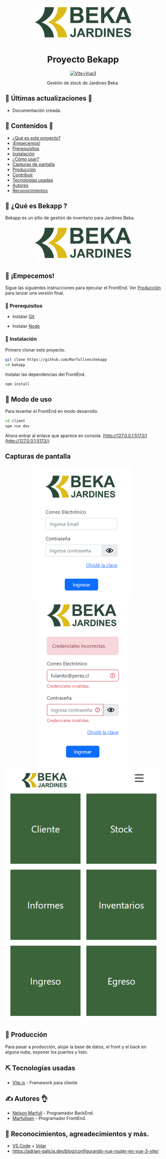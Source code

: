 <div align="center">
  <a href="https://marfullsen.github.io/bekapp/" rel="noopener">
    <img src="./docs/img/logo.webp" alt="logo">
  </a>
</div>

<h1 align="center">Proyecto Bekapp</h1>

<div align="center">

<!-- [![Mongo](https://img.shields.io/badge/MongoDB-6.0.2-darkgreen.svg)](https://www.mongodb.com/) -->
<!-- [![Express](https://img.shields.io/badge/Express.js-4.18.1-red.svg)](https://expressjs.com/) -->
[![Vite+Vue3](https://img.shields.io/badge/Vite.js-3.1.3-green.svg)](https://vitejs.dev/)
<!-- [![NodeJS](https://img.shields.io/badge/Node.js-18.12.1-yellow.svg)](https://nodejs.org/) -->

</div>

<div align="center">
  Gestión de stock de Jardines Beka.
</div>

## 📘 Últimas actualizaciones 👀
- Documentación creada.

## 📝 Contenidos 📂

- [¿Qué es este proyecto?](#about)
- [¡Empecemos!](#getting_started)
- [Prerequisitos](#prerequisites)
- [Instalación](#installing)
- [¿Cómo usar?](#usage)
- [Capturas de pantalla](#screenshots)
- [Producción](#deployment)
- [Contribuir](../CONTRIBUTING.md)
- [Tecnologías usadas](#built_using)
- [Autores](#authors)
- [Reconocimientos](#acknowledgement)

## 🧐 ¿Qué es Bekapp ? <a name = "about"></a>

Bekapp es un sitio de gestión de inventario para Jardines Beka.

<div align="center">
  <a href="https://marfullsen.github.io/bekapp/" rel="noopener">
    <img src="./docs/img/logo.webp" alt="logo">
  </a>
</div>

## 🏁 ¡Empecemos! <a name = "getting_started"></a>

Sigue las siguientes instrucciones para ejecutar el FrontEnd. Ver [Producción](#deployment) para lanzar una versión final.

### 📘 Prerequisitos <a name = "prerequisites"></a>

- Instalar [Git](https://git-scm.com/downloads)

- Instalar [Node](https://nodejs.org/en/download/)

###  🔧 Instalación <a name = "installing"></a>

Primero clonar este proyecto.

```sh
git clone https://github.com/Marfullsen/bekapp
cd bekapp
```

Instalar las dependencias del FrontEnd.

```sh
npm install
```

## 🎈 Modo de uso <a name = "usage"></a>

Para levantar el FrontEnd en modo desarrollo.

```sh
cd client
npm run dev
```

Ahora entrar al enlace que aparece en consola. [http://127.0.0.1:5173/](http://127.0.0.1:5173/)

## Capturas de pantalla

<div align="center">
  <a href="https://marfullsen.github.io/bekapp/" rel="noopener">
    <img src="./docs/img/login.png" alt="Login">
  </a>

  <a href="https://marfullsen.github.io/bekapp/" rel="noopener">
    <img src="./docs/img/login_error.png" alt="login error">
  </a>

  <a href="https://marfullsen.github.io/bekapp/" rel="noopener">
    <img src="./docs/img/dashboard.png" alt="dashboard">
  </a>
</div>

## 🚀 Producción <a name = "deployment"></a>

Para pasar a producción, alojar la base de datos, el front y el back en alguna nube, exponer los puertos y listo.

## ⛏️ Tecnologías usadas <a name = "built_using"></a>

<!-- - [MongoDB](https://www.mongodb.com/) - Base de datos -->
<!-- - [Express](https://expressjs.com/) - Framework de servidores -->
- [Vite.js](https://reactjs.org/) - Framework para cliente
<!-- - [NodeJs](https://nodejs.org/) - Entorno del servidor -->

## ✍️ Autores 👌 <a name = "authors"></a>

- [Nelson Marfull](https://github.com/NelsonMarfull) - Programador BackEnd.
- [Marfullsen](https://github.com/Marfullsen) - Programador FrontEnd.

## 🎉 Reconocimientos, agreadecimientos y más. <a name = "acknowledgement"></a>

- [VS Code](https://code.visualstudio.com/) + [Volar](https://marketplace.visualstudio.com/items?itemName=Vue.volar)
- https://adrian-galicia.dev/blog/configurando-vue-router-en-vue-3-vite/